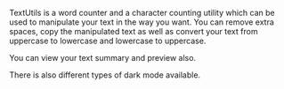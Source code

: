 TextUtils is a word counter and a character counting utility which can be used to manipulate your text in the way you want. You can remove extra spaces, copy the manipulated text as well as convert your text from uppercase to lowercase and lowercase to uppercase.

You can view your text summary and preview also.

There is also different types of dark mode available.